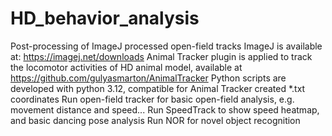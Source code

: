 # HD_behavior_analysis
Post-processing of ImageJ processed open-field tracks
ImageJ is available at: https://imagej.net/downloads
Animal Tracker plugin is applied to track the locomotor activities of HD animal model, available at
https://github.com/gulyasmarton/AnimalTracker
Python scripts are developed with python 3.12, compatible for Animal Tracker created *.txt coordinates
Run open-field tracker for basic open-field analysis, e.g. movement distance and speed...
Run SpeedTrack to show speed heatmap, and basic dancing pose analysis
Run NOR for novel object recognition
